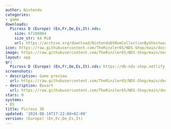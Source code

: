 ```yaml
---
author: Nintendo
categories:
- game
downloads:
  Picross D (Europe) (En,Fr,De,Es,It).nds:
    size: 67108864
    size_str: 64 MiB
    url: https://archive.org/download/NintendoDSRomCollectionByGhostware/Picross%20D%20%28Europe%29%20%28En%2CFr%2CDe%2CEs%2CIt%29.nds
icon: https://raw.githubusercontent.com/TheRinzler65/NDS-Shop/main/docs/assets/images/icons/picross3d.png
image: https://raw.githubusercontent.com/TheRinzler65/NDS-Shop/main/docs/assets/images/icons/picross3d.png
layout: app
qr:
  Picross D (Europe) (En,Fr,De,Es,It).nds: https://db-nds-shop.netlify.app/assets/images/qr/picross-d-europe-enfrdeesit-nds.png
screenshots:
- description: Game preview
  url: https://raw.githubusercontent.com/TheRinzler65/NDS-Shop/main/docs/assets/images/screenshots/picross3d/picross3d.png
- description: Boxart
  url: https://raw.githubusercontent.com/TheRinzler65/NDS-Shop/main/docs/assets/images/boxart/Picross%20D%20(Europe)%20(En%2CFr%2CDe%2CEs%2CIt).nds.png
stars: 0
systems:
- DS
title: Picross 3D
updated: '2024-08-14T17:22:00+02:00'
version: (Europe) (En,Fr,De,Es,It)
---
```

